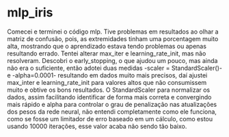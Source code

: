# mlp_iris

Comecei e terminei o código mlp. Tive problemas em resultados ao olhar a matriz de confusão, pois, as extremidades tinham uma porcentagem muito alta, mostrando que o aprendizado estava tendo problemas ou apenas resultando errado. Tentei alterar max_iter e learning_rate_init, mas não resolveram. Descobri o early_stopping, o que ajudou um pouco, mas ainda não era o suficiente, então adotei duas medidas -scaler = StandardScaler()- e -alpha=0.0001- resultando em dados muito mais precisos, daí ajustei max_inter e learning_rate_init para valores altos que não consumissem muito e obtive os bons resultados. O StandardScaler para normalizar os dados, assim facilitando identificar de forma mais correta e convergindo mais rápido e alpha para controlar o grau de penalização nas atualizações dos pesos da rede neural, não entendi completamente como ele funciona, como se fosse um limitador de erro baseado em um cálculo, como estou usando 10000 iterações, esse valor acaba não sendo tão baixo.
